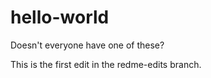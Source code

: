 # hello-world
Doesn't everyone have one of these?

This is the first edit in the redme-edits branch.
